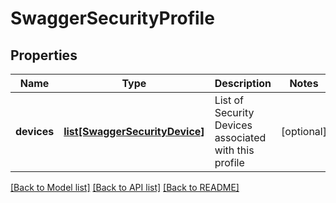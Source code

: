 # SwaggerSecurityProfile

## Properties
Name | Type | Description | Notes
------------ | ------------- | ------------- | -------------
**devices** | [**list[SwaggerSecurityDevice]**](SwaggerSecurityDevice.md) | List of Security Devices associated with this profile | [optional] 

[[Back to Model list]](../README.md#documentation-for-models) [[Back to API list]](../README.md#documentation-for-api-endpoints) [[Back to README]](../README.md)


